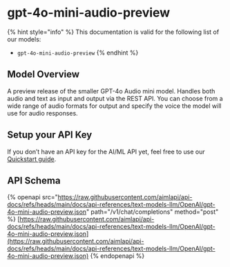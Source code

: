 # gpt-4o-mini-audio-preview

{% hint style="info" %}
This documentation is valid for the following list of our models:

* `gpt-4o-mini-audio-preview`
{% endhint %}

## Model Overview

A preview release of the smaller GPT-4o Audio mini model. Handles both audio and text as input and output via the REST API. You can choose from a wide range of audio formats for output and specify the voice the model will use for audio responses.

## Setup your API Key

If you don’t have an API key for the AI/ML API yet, feel free to use our [Quickstart guide](https://docs.aimlapi.com/quickstart/setting-up).

## API Schema

{% openapi src="https://raw.githubusercontent.com/aimlapi/api-docs/refs/heads/main/docs/api-references/text-models-llm/OpenAI/gpt-4o-mini-audio-preview.json" path="/v1/chat/completions" method="post" %}
[https://raw.githubusercontent.com/aimlapi/api-docs/refs/heads/main/docs/api-references/text-models-llm/OpenAI/gpt-4o-mini-audio-preview.json](https://raw.githubusercontent.com/aimlapi/api-docs/refs/heads/main/docs/api-references/text-models-llm/OpenAI/gpt-4o-mini-audio-preview.json)
{% endopenapi %}

